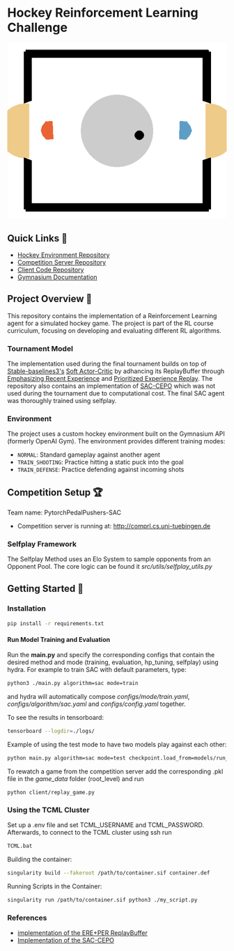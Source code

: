 # Hockey Reinforcement Learning Challenge


![Hockey Match Gameplay](plots/8b159818-f713-4299-967e-d29083742104_2.gif)


## Quick Links 🔗
- [Hockey Environment Repository](https://github.com/martius-lab/laser-hockey-env)
- [Competition Server Repository](https://github.com/martius-lab/comprl/)
- [Client Code Repository](https://github.com/martius-lab/comprl-hockey-agent)
- [Gymnasium Documentation](https://gymnasium.farama.org/)


## Project Overview 🎯
This repository contains the implementation of a Reinforcement Learning agent for a simulated hockey game. The project is part of the RL course curriculum, focusing on developing and evaluating different RL algorithms.

### Tournament Model
The implementation used during the final tournament builds on top of [Stable-baselines3's](https://stable-baselines3.readthedocs.io/en/master/) [Soft Actor-Critic](https://arxiv.org/abs/1801.01290) by adhancing its ReplayBuffer through [Emphasizing Recent Experience](https://arxiv.org/abs/1906.04009) and [Prioritized Experience Replay](https://arxiv.org/abs/1511.05952). The repository also contains an implementation of [SAC-CEPO](https://arxiv.org/abs/2112.11115) which was not used during the tournament due to computational cost. The final SAC agent was thoroughly trained using selfplay. 


### Environment
The project uses a custom hockey environment built on the Gymnasium API (formerly OpenAI Gym). The environment provides different training modes:
- `NORMAL`: Standard gameplay against another agent
- `TRAIN_SHOOTING`: Practice hitting a static puck into the goal
- `TRAIN_DEFENSE`: Practice defending against incoming shots

## Competition Setup 🏆
Team name:
PytorchPedalPushers-SAC

- Competition server is running at: http://comprl.cs.uni-tuebingen.de

### Selfplay Framework
The Selfplay Method uses an Elo System to sample opponents from an Opponent Pool. The core logic can be found it *src/utils/selfplay_utils.py*

## Getting Started 🚀

### Installation
```bash
pip install -r requirements.txt
```


#### Run Model Training and Evaluation

Run the **main.py** and specify the corresponding configs that contain the desired method and mode (training, evaluation, hp_tuning, selfplay) using hydra. For example to train SAC with default parameters, type:

```bash
python3 ./main.py algorithm=sac mode=train 
```

and hydra will automatically compose *configs/mode/train.yaml*, *configs/algorithm/sac.yaml* and *configs/config.yaml* together.

To see the results in tensorboard:

```bash
tensorboard --logdir=./logs/
```

Example of using the test mode to have two models play against each other:

```bash
python main.py algorithm=sac mode=test checkpoint.load_from=models/run_2025-02-24_02-16-37 checkpoint.model_name=model_1240806 algorithm.params.replay_buffer_class=ERE mode.opponent_checkpoint.load_from=models/run_2025-02-22_18-01-57 mode.opponent_checkpoint.model_name=final_model mode.render=True mode.change_sides=True mode.n_test_episodes=10
```

To rewatch a game from the competition server add the corresponding .pkl file in the *game_data* folder (root_level) and run
```
python client/replay_game.py
```


### Using the TCML Cluster

Set up a .env file and set TCML_USERNAME and TCML_PASSWORD. Afterwards, to connect to the TCML cluster using ssh run 

```bash
TCML.bat
```

Building the container:

```bash
singularity build --fakeroot /path/to/container.sif container.def
```

Running Scripts in the Container:

```bash
singularity run /path/to/container.sif python3 ./my_script.py
```

### References

- [implementation of the ERE+PER ReplayBuffer](https://github.com/BY571/Soft-Actor-Critic-and-Extensions/tree/master)
- [Implementation of the SAC-CEPO](https://github.com/wcgcyx/SAC-CEPO/tree/master)

